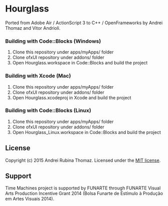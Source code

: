 # Hourglass

Ported from Adobe Air / ActionScript 3 to C++ / OpenFrameworks by Andrei Thomaz and Vitor Andrioli.

### Building with Code::Blocks (Windows)

1. Clone this repository under apps/myApps/ folder
2. Clone ofxUI repository under addons/ folder
3. Open Hourglass.workspace in Code::Blocks and build the project

### Building with Xcode (Mac)

1. Clone this repository under apps/myApps/ folder
2. Clone ofxUI repository under addons/ folder
3. Open Hourglass.xcodeproj in Xcode and build the project

### Building with Code::Blocks (Linux)

1. Clone this repository under apps/myApps/ folder
2. Clone ofxUI repository under addons/ folder
3. Open Hourglass_Linux.workspace in Code::Blocks and build the project

## License

Copyright (c) 2015 Andrei Rubina Thomaz. Licensed under the [MIT license](bin/license.txt).

## Support

Time Machines project is supported by FUNARTE through FUNARTE Visual Arts Production Incentive Grant 2014 (Bolsa Funarte de Estímulo à Produção em Artes Visuais 2014).